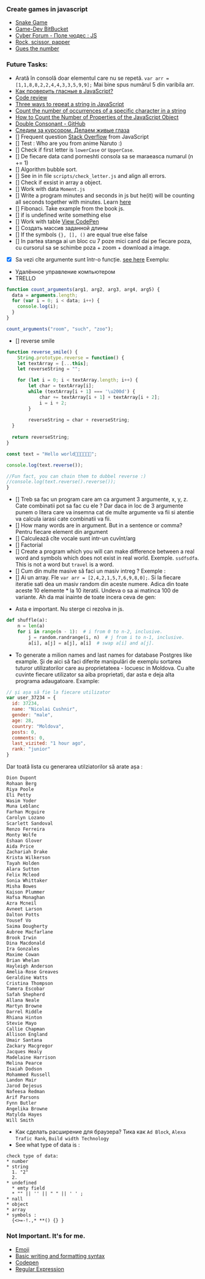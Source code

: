 ### Create games in javascript

- [Snake Game](https://www.youtube.com/watch?v=AaGK-fj-BAM&t=2s&ab_channel=TheCodingTrain)
- [Game-Dev BitBucket](https://bitbucket.org/Schedule93/games-dev/src/master/)
- [Cyber Forum - Поле чюдес : JS](https://www.cyberforum.ru/javascript/thread1426193.html)
- [Rock, scissor, papper](https://codepen.io/cliff538/pen/aHxfr)
- [Gues the number](GUES_NUMBER.md)

### Future Tasks:
- Arată în consolă doar elementul care nu se repetă. `var arr = [1,1,8,8,2,2,4,4,3,3,5,9,9];` Mai bine spus numărul 5 din varibila arr.
- [Как проверить гласные в JavaScript?](https://fooobar.com/questions/367622/how-do-i-check-for-vowels-in-javascript)
- [Code review](https://codereview.stackexchange.com/questions/128121/count-the-number-of-vowels-and-consonants/128127)
- [Three ways to repeat a string in JavaScript
](https://www.freecodecamp.org/news/three-ways-to-repeat-a-string-in-javascript-2a9053b93a2d/)
- [Count the number of occurrences of a specific character in a string](http://www.codecodex.com/wiki/index.php?title=Count_the_number_of_occurrences_of_a_specific_character_in_a_string#JavaScript)
- [How to Count the Number of Properties of the JavaScript Object](https://dzone.com/articles/how-to-count-the-number-of-properties-of-the-javas)
- [Double Consonant - GitHub](double_consonant.md)
- [Следим за курсором. Делаем живые глаза](https://www.youtube.com/watch?v=Sftw1qKo_n0&list=PLQqEY2kzSbZ7nLB8fooOpq89XfuMmwtMW&index=19&t=631s)
- [] Frequent question [Stack Overflow](https://stackoverflow.com/questions/tagged/javascript?sort=frequent) from JavaScript 
- [] Test : Who are you from anime Naruto :)
- [] Check if first letter is `lowerCase` or `UpperCase`.
- [] De fiecare data cand porneshti consola sa se maraeasca numarul (n += 1)
- [] Algorithm bubble sort.
- [] See in in file `scripts/check_letter.js` and align all errors.
- [] Check if exsist in array a object.
- [] Work with data `Moment.js`
- [] Write a program minutes and seconds in js but he(it) will be counting all seconds together with minutes. Learn [here](https://stackoverflow.com/questions/3552461/how-to-format-a-javascript-date)
- [] Fibonaci. Take example from the book js.
- [] if is undefined write something else
- [] Work with table [View CodePen](https://codepen.io/keukenrolletje/pen/GooXrQ)
- [] Создать массив заданной длины
- [] If the symbols `{}, [], ()` are equal true else false
- [] In partea stanga ai un bloc cu 7 poze mici cand dai pe fiecare poza, cu cursorul sa se schimbe poza + zoom + download a image.
- [x] Sa vezi cîte argumente sunt într-o funcție. [see here](https://overcoder.net/q/2569/%D0%BA%D0%B0%D0%BA-%D0%BE%D0%B1%D1%8A%D0%B5%D0%B4%D0%B8%D0%BD%D0%B8%D1%82%D1%8C-%D0%B4%D0%B2%D0%B0-%D0%BC%D0%B0%D1%81%D1%81%D0%B8%D0%B2%D0%B0-%D0%B2-javascript-%D0%B8-%D0%B4%D0%B5%D0%B4%D1%83%D0%BF%D0%BB%D0%B8%D1%86%D0%B8%D1%80%D0%BE%D0%B2%D0%B0%D1%82%D1%8C-%D1%8D%D0%BB%D0%B5%D0%BC%D0%B5%D0%BD%D1%82%D1%8B) Exemplu:
- Удалённое управление компьютером
- TRELLO

```javascript
function count_arguments(arg1, arg2, arg3, arg4, arg5) {
  data = arguments.length;
  for (var i = 0; i < data; i++) {
    console.log(i);
  }
}

count_arguments("room", "such", "zoo");
```

- [] reverse smile

```js
function reverse_smile() {
	String.prototype.reverse = function() {
	let textArray = [...this];
	let reverseString = "";

	for (let i = 0; i < textArray.length; i++) {
		let char = textArray[i];
		while (textArray[i + 1] === '\u200d') {
			char += textArray[i + 1] + textArray[i + 2];
      		i = i + 2;
    	}
    	
    	reverseString = char + reverseString;
  }
  
  return reverseString;
}

const text = "Hello world👩‍🦰👩‍👩‍👦‍👦";

console.log(text.reverse());

//Fun fact, you can chain them to dubbel reverse :)
//console.log(text.reverse().reverse());
}
```

- [] Treb sa fac un program care am ca argument 3 argumente, x, y, z. Cate combinatii pot sa fac cu ele ? Dar daca in loc de 3 argumente punem o litera care va insemna cat de multe argumente va fii si atentie va calcula iarasi cate combinatii va fii.
- [] How many words are in argument. But in a sentence or comma? 
Pentru fiecare element din argument
- [] Calculează cîte vocale sunt intr-un cuvînt/arg
- [] Factorial
- [] Create a program which you will can make difference between a real word and symbols which does not exist in real world. Exemple. `ssdfsdfa`. This is not a word but `travel` is a word.
- [] Cum din multe masive să faci un masiv intreg ? Exemple :
- [] Ai un array. FIe `var arr = [2,4,2,1,5,7,6,9,8,0];`. Si la fiecare iteratie sati dea un masiv random din aceste numere. Adica din toate aceste 10 elemente * la 10 iteratii. Undeva o sa ai matinca 100 de variante. Ah da mai inainte de toate incera ceva de gen:

* Asta e important. Nu sterge ci rezolva in js.

```py
def shuffle(a):
    n = len(a)
    for i in range(n - 1):  # i from 0 to n-2, inclusive.
        j = random.randrange(i, n)  # j from i to n-1, inclusive.
        a[i], a[j] = a[j], a[i]  # swap a[i] and a[j].
```

- To generate a milion names and last names for database Postgres like example. Și de aici să faci diferite manipulări de exemplu sortarea tuturor utilizatorilor care au proprietateea - locuesc in Moldova. Cu alte cuvinte fiecare utilizator sa aiba proprietati, dar asta e deja alta programa adaugatoare. Example:

```js
// și așa să fie la fiecare utilizator
var user_37234 = {
  id: 37234,
  name: "Nicolai Cushnir",
  gender: "male",
  age: 28,
  country: "Moldova",
  posts: 0,
  comments: 0,
  last_vizited: "1 hour ago",
  rank: "junior" 
}
```

Dar toată lista cu generarea utilziatorilor să arate așa :

```js
Dion Dupont
Rohaan Berg
Riya Poole
Eli Petty
Wasim Yoder
Muna Leblanc
Farhan Mcguire
Carolyn Lozano
Scarlett Sandoval
Renzo Ferreira
Monty Wolfe
Eshaan Glover
Aida Price
Zachariah Drake
Krista Wilkerson
Tayah Holden
Alara Sutton
Felix Mcleod
Sonia Whittaker
Misha Bowes
Kaison Plummer
Hafsa Monaghan
Azra Mcneil
Avneet Larson
Dalton Potts
Yousef Vo
Saima Dougherty
Aubree Macfarlane
Brook Irwin
Dina Macdonald
Ira Gonzales
Maxime Cowan
Brian Whelan
Hayleigh Anderson
Amelia-Rose Greaves
Geraldine Watts
Cristina Thompson
Tamera Escobar
Safah Shepherd
Allana Neale
Martyn Browne
Darrel Riddle
Rhiana Hinton
Stevie Mayo
Callie Chapman
Allison England
Umair Santana
Zackary Macgregor
Jacques Healy
Madelaine Harrison
Melina Pearce
Isaiah Dodson
Mohammed Russell
Landon Mair
Jarod Dejesus
Nafeesa Redman
Arif Parsons
Fynn Butler
Angelika Browne
Matylda Hayes
Will Smith
```
- Как сделать расширение для браузера? Тика как `Ad Block`, `Alexa Trafic Rank`, `Build width Technology`
- See what type of data is :

```Algorithm
check type of data:
* number
* string
  1. "2"
  2. 
* undefined
  * emty field
  * "" || '' || " " || ' ' ;
* nall
* object
* array
* symbols : 
  {<>=-!.,* **() {} }
```

### Not Important. It's for me.

* [Emoji](https://gist.github.com/AliMD/3344523)
* [Basic writing and formatting syntax
](https://help.github.com/en/articles/basic-writing-and-formatting-syntax)
* [Codepen](https://codepen.io/)
* [Regular Expression](https://regex101.com/)

